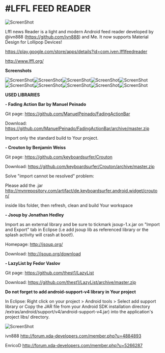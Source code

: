#LFFL FEED READER
================

![ScreenShot](http://i.imgur.com/EGqAtNU.jpg{url})

Lffl news Reader is a light and modern Android feed reader developed by @ivn888 (https://github.com/ivn888) and Me.
It now supports Material Design for Lollipop Devices!

https://play.google.com/store/apps/details?id=com.iven.lfflfeedreader

http://www.lffl.org/

**Screenshots**

![ScreenShot](http://s13.postimg.org/3rbm7t42f/Screenshot_2014_12_30_21_27_46_framed.png{url})![ScreenShot](http://s16.postimg.org/5sx2nhyad/DFG_2015_01_05_14_35_55.png{url})![ScreenShot](http://s14.postimg.org/bqou9qfyp/DFG_2015_01_05_14_36_05.png{url})![ScreenShot](http://s22.postimg.org/5jbado9yp/Screenshot_2014_12_30_21_28_41_framed.png{url})![ScreenShot](http://s29.postimg.org/c0wt6j9vr/Screenshot_2014_12_30_21_29_06_framed.png{url})![ScreenShot](http://s14.postimg.org/cjtbc1r3l/Screenshot_2014_12_30_21_31_36_framed.png{url})![ScreenShot](http://s9.postimg.org/v6agdy8en/DFG_2015_01_05_14_36_11.png{url})![ScreenShot](http://s13.postimg.org/brgcwhbpj/DFG_2015_01_05_14_36_28.png{url})![ScreenShot](http://s16.postimg.org/nk3oseeqd/Screenshot_2014_12_30_21_33_04_framed.png{url})![ScreenShot](http://s7.postimg.org/k35vim4mz/Screenshot_2014_12_30_21_33_21_framed.png{url})



**USED LIBRARIES**

**- Fading Action Bar by Manuel Peinado**

Git page:
https://github.com/ManuelPeinado/FadingActionBar

Download:
https://github.com/ManuelPeinado/FadingActionBar/archive/master.zip

Import only the standard build to Your project.

**- Crouton by Benjamin Weiss**

Git page:
https://github.com/keyboardsurfer/Crouton

Download:
https://github.com/keyboardsurfer/Crouton/archive/master.zip

Solve "import cannot be resolved" problem:

Please add the .jar
http://mvnrepository.com/artifact/de.keyboardsurfer.android.widget/crouton/

inside libs folder, then refresh, clean and build Your workspace

**- Jsoup by Jonathan Hedley**

Import as an external library and be sure to tickmark jsoup-1.x.jar on "Import and Export" tab in Eclipse (i.e add jsoup lib as referenced library or the splash activity will crash at boot!).

Homepage:
http://jsoup.org/

Download:
http://jsoup.org/download

**- LazyList by Fedor Vaslov**

Git page:
https://github.com/thest1/LazyList

Download:
https://github.com/thest1/LazyList/archive/master.zip

**Do not forget to add android-support-v4 library in Your project**

In Eclipse: Right click on your project > Android tools > Select add support library 
or 
Copy the JAR file from your Android SDK installation directory <sdk>/extras/android/support/v4/android-support-v4.jar) into the application's project libs/ directory.








![ScreenShot](http://s24.postimg.org/iu8218mkl/xda_Logo.png{url})


ivn888
http://forum.xda-developers.com/member.php?u=4884893

EnricoD
http://forum.xda-developers.com/member.php?u=5266287
